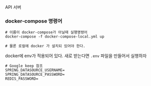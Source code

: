 API 서버

### docker-compose 명령어

```vi
# 이름이 docker-compose가 아닐때 실행명령어
docker-compose -f docker-compose-local.yml up

# 물론 로컬에 docker 가 설치되 있어야 한다.
```

docker에 env가 적용되어 있다. 새로 받는다면 `.env` 파일을 만들어서 실행하자

```vi
# Google keep 참조
SPRING_DATASOURCE_USERNAME=
SPRING_DATASOURCE_PASSWORD=
REDIS_PASSWORD=
```